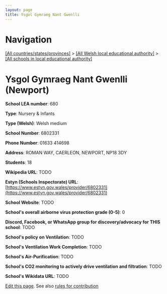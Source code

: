 ```yaml
---
layout: page
title: Ysgol Gymraeg Nant Gwenlli 
---
```

# Navigation

[[All countries/states/provinces]](../../..) > [[All Welsh local educational authority]](../..) > [[All schools in local educational authority]](..)

# Ysgol Gymraeg Nant Gwenlli  (Newport)

**School LEA number**: 680

**Type**: Nursery & Infants

**Type (Welsh)**: Welsh medium

**School Number**: 6802331

**Phone Number**: 01633 414698

**Address**: ROMAN WAY, CAERLEON, NEWPORT, NP18 3DY

**Students**: 18

**Wikipedia URL**: TODO

**Estyn (Schools Inspectorate) URL**: [https://www.estyn.gov.wales/provider/6802331](https://www.estyn.gov.wales/provider/6802331)

**School Website**: TODO

**School's overall airborne virus protection grade (0-5)**: 0

**Discord, Facebook, or WhatsApp group for discovery/advocacy for THIS school**: TODO

**School's policy on Ventilation**: TODO

**School's Ventilation Work Completion**: TODO

**School's Air-Purification**: TODO

**School's CO2 monitoring to actively drive ventilation and filtration**: TODO

**School's Wikidata URL**: TODO




[Edit this page](https://github.com/ventilate-schools/Wales/edit/prif/./Newport/Ysgol_Gymraeg_Nant_Gwenlli_.md). See also [rules for contribution](../../../contribution-rules/)